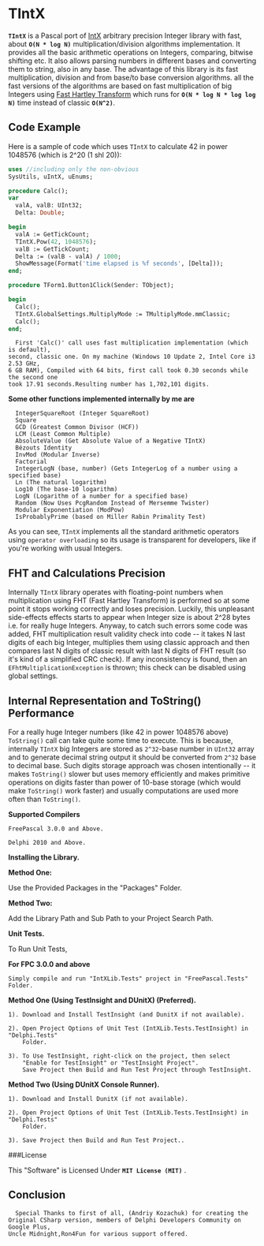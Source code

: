 TIntX
====

 **`TIntX`** is a Pascal port of [IntX](https://github.com/devoyster/IntXLib) arbitrary precision Integer library with fast, about **`O(N * log N)`** multiplication/division algorithms implementation. It provides all the basic arithmetic operations on Integers, comparing, bitwise shifting etc. It also allows parsing numbers in different bases and converting them to string, also in any base. The advantage of this library is its fast multiplication, division and from base/to base conversion algorithms. all the fast versions of the algorithms are based on fast multiplication of big Integers using [Fast Hartley Transform](http://en.wikipedia.org/wiki/Discrete_Hartley_transform) which runs for **`O(N * log N * log log N)`** time instead of classic **`O(N^2)`**.
  

Code Example
------------

Here is a sample of code which uses `TIntX` to calculate 42 in power 1048576 (which is 2^20 (1 shl 20)):

```pascal
uses //including only the non-obvious
SysUtils, uIntX, uEnums;

procedure Calc();
var
  valA, valB: UInt32;
  Delta: Double;

begin
  valA := GetTickCount;
  TIntX.Pow(42, 1048576);
  valB := GetTickCount;
  Delta := (valB - valA) / 1000;
  ShowMessage(Format('time elapsed is %f seconds', [Delta]));
end;

procedure TForm1.Button1Click(Sender: TObject);

begin
  Calc();
  TIntX.GlobalSettings.MultiplyMode := TMultiplyMode.mmClassic;
  Calc();
end;
```

      First 'Calc()' call uses fast multiplication implementation (which is default), 
    second, classic one. On my machine (Windows 10 Update 2, Intel Core i3 2.53 GHz, 
    6 GB RAM), Compiled with 64 bits, first call took 0.30 seconds while the second one 
    took 17.91 seconds.Resulting number has 1,702,101 digits.

**Some other functions implemented internally by me are**

  
      IntegerSquareRoot (Integer SquareRoot) 
      Square 
      GCD (Greatest Common Divisor (HCF)) 
      LCM (Least Common Multiple)
      AbsoluteValue (Get Absolute Value of a Negative TIntX)
      Bézouts Identity
      InvMod (Modular Inverse)
      Factorial
      IntegerLogN (base, number) (Gets IntegerLog of a number using a specified base)
	  Ln (The natural logarithm)
	  Log10 (The base-10 logarithm)
	  LogN (Logarithm of a number for a specified base)
      Random (Now Uses PcgRandom Instead of Mersemme Twister)
      Modular Exponentiation (ModPow)
      IsProbablyPrime (based on Miller Rabin Primality Test)

As you can see, `TIntX` implements all the standard arithmetic operators using `operator overloading` so its usage is transparent for developers, like if you're working with usual Integers.

FHT and Calculations Precision
------------------------------

Internally `TIntX` library operates with floating-point numbers when multiplication using FHT (Fast Hartley Transform) is performed so at some point it stops working correctly and loses precision. Luckily, this unpleasant side-effects effects starts to appear when Integer size is about 2^28 bytes i.e. for really huge Integers. Anyway, to catch such errors some code was added, FHT multiplication result validity check into code -- it takes N last digits of each big Integer, multiplies them using classic approach and then compares last N digits of classic result with last N digits of FHT result (so it's kind of  a simplified CRC check). If any inconsistency is found, then an 
`EFhtMultiplicationException` is thrown; this check can be disabled using global settings.

Internal Representation and ToString() Performance
--------------------------------------------------

   For a really huge Integer numbers (like 42 in power 1048576 above) `ToString()` 
 call can take quite some time to execute. This is because, internally `TIntX` big 
 Integers are stored as `2^32`-base number in `UInt32` array and to generate decimal 
 string output it should be converted from `2^32` base to decimal base. Such digits 
 storage approach was chosen intentionally -- it makes `ToString()` slower but uses 
 memory efficiently and makes primitive operations on digits faster than power of 
 10-base storage (which would make `ToString()` work faster) and 
 usually computations are used more often than `ToString()`.

**Supported Compilers**
 
    FreePascal 3.0.0 and Above.
    
    Delphi 2010 and Above.

**Installing the Library.**

**Method One:**

 Use the Provided Packages in the "Packages" Folder.

**Method Two:**

 Add the Library Path and Sub Path to your Project Search Path.

 **Unit Tests.**

To Run Unit Tests,

**For FPC 3.0.0 and above**


    Simply compile and run "IntXLib.Tests" project in "FreePascal.Tests" Folder.
    
 **Method One (Using TestInsight and DUnitX) (Preferred).**

    1). Download and Install TestInsight (and DunitX if not available).
    
    2). Open Project Options of Unit Test (IntXLib.Tests.TestInsight) in "Delphi.Tests" 
        Folder.

    3). To Use TestInsight, right-click on the project, then select 
		"Enable for TestInsight" or "TestInsight Project".
        Save Project then Build and Run Test Project through TestInsight. 

**Method Two (Using DUnitX Console Runner).**

    1). Download and Install DunitX (if not available).
    
    2). Open Project Options of Unit Test (IntXLib.Tests.TestInsight) in "Delphi.Tests" 
        Folder.

    3). Save Project then Build and Run Test Project.. 

###License

This "Software" is Licensed Under  **`MIT License (MIT)`** .
    

Conclusion
--------------------------------------------------

      Special Thanks to first of all, (Andriy Kozachuk) for creating the 
    Original CSharp version, members of Delphi Developers Community on Google Plus,
    Uncle Midnight,Ron4Fun for various support offered.
